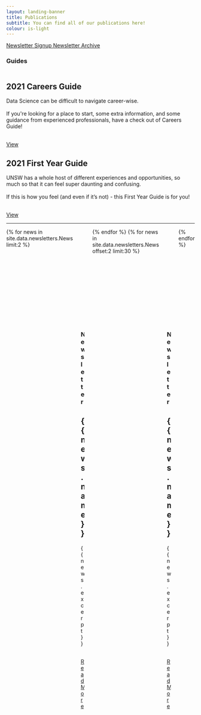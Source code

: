 ```yaml
---
layout: landing-banner
title: Publications
subtitle: You can find all of our publications here!
colour: is-light
---
```

  <!-- Introduction -->
   <nav class="navbar is-white">
        <div class="container">
            <div id="navMenu" class="navbar-menu">
                <div class="navbar-start">
                    <a class="navbar-item" href="/contact">
                      Newsletter Signup
                    </a>
                    <a class="navbar-item" href="https://us19.campaign-archive.com/home/?u=8dc568d0db37b26ed75ba4d94&id=01f8128da2" target="_blank"> 
                      Newsletter Archive
                    </a>
                </div>
            </div>
        </div>
    </nav>
  <div class="hero-body">
    <div class="container">
        <div class="columns">
          <div class="column is-10 is-offset-1">
            <div class="columns featured-post is-multiline">
              <div class="column is-12 post">
                <article class="columns featured">
                  <h3 class="heading post-category">Guides</h3>
                  <div class="column is-6 featured-content va centered"> 
                    <h1 class="title post-title">2021 Careers Guide</h1>
                      <p class="post-excerpt">
                      Data Science can be difficult to navigate career-wise. 
                      <br><br>
                      If you're looking for a place to start, some extra information, and some guidance 
                      from experienced professionals, have a check out of Careers Guide!
                      </p>
                      <br>
                      <a href="careers-guide" class="button is-primary">View</a>
                      <br>
                  </div>
                  <div class="column is-6 featured-content va centered">
                    <div>
                      <h1 class="title post-title">2021 First Year Guide</h1>
                      <p class="post-excerpt">UNSW has a whole host of different experiences and opportunities, 
                        so much so that it can feel super daunting and confusing. <br><br> If this is how you feel (and even if it’s not) 
                        - this First Year Guide is for you! </p>
                      <br>
                      <a href="first-year-guide" class="button is-primary">View</a>
                      <br> 
                    </div>
                  </div>
                </article>
              </div>
            </div>
            <hr>
            <div class="columns is-multiline">
              {% for news in site.data.newsletters.News limit:2 %}
              <div class="column post is-6">
                <article class="columns is-multiline">
                  <div class="column is-12 post-img">
                    <figure class="image is-16by9">
                      <img src="{{ news.image }}" alt="Featured Image">
                    </figure>
                  </div>
                  <div class="column is-12 featured-content ">
                    <h3 class="heading post-category">Newsletter</h3>
                    <h1 class="title post-title">{{ news.name }} </h1>
                    <p class="post-excerpt"> {{ news.excerpt }} </p>
                    <br>
                    <a href="{{ news.link }}" target="_blank" class="button is-primary">Read More</a>
                  </div>
                </article>
              </div>
              {% endfor %}
              {% for news in site.data.newsletters.News offset:2 limit:30 %}
              <div class="column post is-4">
                <article class="columns is-multiline">
                  <div class="column is-12 post-img">
                    <figure class="image is-16by9">
                      <img src="{{ news.image }}" alt="Featured Image">
                    </figure>
                  </div>
                  <div class="column is-12 featured-content ">
                    <h3 class="heading post-category">Newsletter</h3>
                    <h1 class="title post-title">{{ news.name }}</h1>
                    <p class="post-excerpt">{{ news.excerpt }} <br> </p>
                    <br>
                    <a href="{{ news.link }}" target="_blank" class="button is-primary">Read More</a>
                  </div>
                </article>
              </div>
              {% endfor %}
            </div>
          </div>
        </div>
    </div>
  </div>